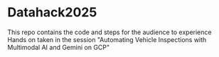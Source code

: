 # Datahack2025
This repo contains the code and steps for the audience to experience Hands on taken in the session  "Automating Vehicle Inspections with Multimodal AI and Gemini on GCP"
